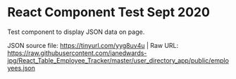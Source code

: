 # React Component Test Sept 2020
 Test component to display JSON data on page. 

 JSON source file: https://tinyurl.com/yyg8uv4u | Raw URL: https://raw.githubusercontent.com/ianedwards-jpg/React_Table_Employee_Tracker/master/user_directory_app/public/employees.json


